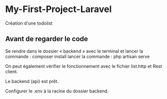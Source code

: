 # My-First-Project-Laravel

Création d'une todolist

## Avant de regarder le code 

Se rendre dans le dossier « backend » avec le terminal et 
lancer la commande : composer install 
lancer la commande : php artisan serve

On peut également vérifier le fonctionnement avec le fichier list.http et Rest client.

Le backend (api) est prêt.

Configurer le .env à la racine du dossier backend.